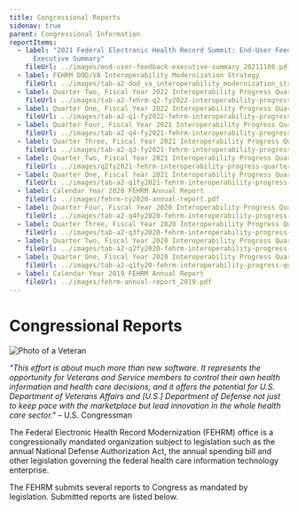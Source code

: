 ```yaml
---
title: Congressional Reports
sidenav: true
parent: Congressional Information
reportItems:
  - label: "2021 Federal Electronic Health Record Summit: End-User Feedback
      Executive Summary"
    fileUrl: ../images/end-user-feedback-executive-summary_20211108.pdf
  - label: FEHRM DOD/VA Interoperability Modernization Strategy
    fileUrl: ../images/tab-a2-dod_va_interoperability_modernization_strategy_20200924.pdf
  - label: Quarter Two, Fiscal Year 2022 Interoperability Progress Quarterly Report
    fileUrl: ../images/tab-a2-fehrm-q2-fy2022-interoperability-progress-report.pdf
  - label: Quarter One, Fiscal Year 2022 Interoperability Progress Quarterly Report
    fileUrl: ../images/tab-a2-q1-fy2022-fehrm-interoperability-progress-report.pdf
  - label: Quarter Four, Fiscal Year 2021 Interoperability Progress Quarterly Report
    fileUrl: ../images/tab-a2-q4-fy2021-fehrm-interoperability-progress-quarterly-report.pdf
  - label: Quarter Three, Fiscal Year 2021 Interoperability Progress Quarterly Report
    fileUrl: ../images/tab-a2-q3-fy2021-fehrm-interoperability-progress-quarterly-report.pdf
  - label: Quarter Two, Fiscal Year 2021 Interoperability Progress Quarterly Report
    fileUrl: ../images/q2fy2021-fehrm-interoperability-progress-quarterly-report.pdf
  - label: Quarter One, Fiscal Year 2021 Interoperability Progress Quarterly Report
    fileUrl: ../images/tab-a2-q1fy2021-fehrm-interoperability-progress-quarterly-report_signed-1-.pdf
  - label: Calendar Year 2020 FEHRM Annual Report
    fileUrl: ../images/fehrm-cy2020-annual-report.pdf
  - label: Quarter Four, Fiscal Year 2020 Interoperability Progress Quarterly Report
    fileUrl: ../images/tab-a2-q4fy2020-fehrm-interoperability-progress-quarterly-report_signed.pdf
  - label: Quarter Three, Fiscal Year 2020 Interoperability Progress Quarterly Report
    fileUrl: ../images/tab-a2-q3fy2020-fehrm-interoperability-progress-quarterly-report_signed.pdf
  - label: Quarter Two, Fiscal Year 2020 Interoperability Progress Quarterly Report
    fileUrl: ../images/tab-a2-q2fy2020-fehrm-interoperability-progress-quarterly-report.pdf
  - label: Quarter One, Fiscal Year 2020 Interoperability Progress Quarterly Report
    fileUrl: ../images/tab-a2-q1fy20-fehrm-interoperability-progress-quarterly-report.pdf
  - label: Calendar Year 2019 FEHRM Annual Report
    fileUrl: ../images/fehrm-annual-report_2019.pdf
---
```

# Congressional Reports

![Photo of a Veteran](../images/1000w_q95-4-.jpg)

_“This effort is about much more than new software. It represents the opportunity for Veterans and Service members to control their own health information and health care decisions, and it offers the potential for U.S. Department of Veterans Affairs and [U.S.] Department of Defense not just to keep pace with the marketplace but lead innovation in the whole health care sector."_ – U.S. Congressman

The Federal Electronic Health Record Modernization (FEHRM) office is a congressionally mandated organization subject to legislation such as the annual National Defense Authorization Act, the annual spending bill and other legislation governing the federal health care information technology enterprise.

The FEHRM submits several reports to Congress as mandated by legislation. Submitted reports are listed below.
